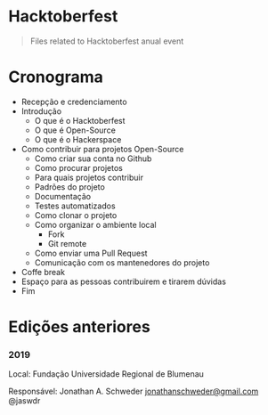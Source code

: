 # Hacktoberfest
> Files related to Hacktoberfest anual event

# Cronograma

 - Recepção e credenciamento
 - Introdução
   - O que é o Hacktoberfest
   - O que é Open-Source
   - O que é o Hackerspace
 - Como contribuir para projetos Open-Source
   - Como criar sua conta no Github
   - Como procurar projetos
   - Para quais projetos contribuir
   - Padrões do projeto
   - Documentação
   - Testes automatizados
   - Como clonar o projeto
   - Como organizar o ambiente local
     - Fork
     - Git remote
   - Como enviar uma Pull Request
   - Comunicação com os mantenedores do projeto
 - Coffe break
 - Espaço para as pessoas contribuirem e tirarem dúvidas
 - Fim

# Edições anteriores

### 2019

Local: Fundação Universidade Regional de Blumenau

Responsável: Jonathan A. Schweder <jonathanschweder@gmail.com> @jaswdr

